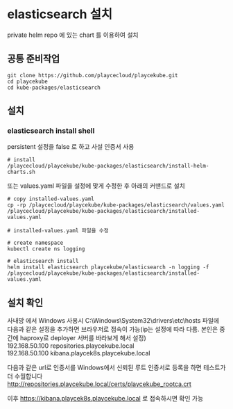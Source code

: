 # elasticsearch 설치

private helm repo 에 있는 chart 를 이용하여 설치

## 공통 준비작업

```ShellSession
git clone https://github.com/playcecloud/playcekube.git
cd playcekube
cd kube-packages/elasticsearch
```

## 설치

### elasticsearch install shell

persistent 설정을 false 로 하고 사설 인증서 사용

```ShellSession
# install
/playcecloud/playcekube/kube-packages/elasticsearch/install-helm-charts.sh
```

또는 values.yaml 파일을 설정에 맞게 수정한 후 아래의 커맨드로 설치

```ShellSession
# copy installed-values.yaml
cp -rp /playcecloud/playcekube/kube-packages/elasticsearch/values.yaml /playcecloud/playcekube/kube-packages/elasticsearch/installed-values.yaml

# installed-values.yaml 파일을 수정

# create namespace
kubectl create ns logging

# elasticsearch install
helm install elasticsearch playcekube/elasticsearch -n logging -f /playcecloud/playcekube/kube-packages/elasticsearch/installed-values.yaml
```

## 설치 확인

사내망 에서 Windows 사용시 C:\Windows\System32\drivers\etc\hosts 파일에 다음과 같은 설정을 추가하면 브라우저로 접속이 가능(ip는 설정에 따라 다름. 본인은 중간에 haproxy로 deployer 서버를 바라보게 해서 설정)  
192.168.50.100 repositories.playcekube.local  
192.168.50.100 kibana.playcek8s.playcekube.local  
  
다음과 같은 url로 인증서를 Windows에서 신뢰된 루트 인증서로 등록을 하면 테스트가 더 수월합니다  
http://repositories.playcekube.local/certs/playcekube_rootca.crt  

이후 https://kibana.playcek8s.playcekube.local 로 접속하시면 확인 가능

